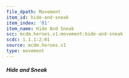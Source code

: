 ```yaml
---
file_dpath: Movement
item_id: hide-and-sneak
item_index: '01'
item_name: Hide And Sneak
scc: mcdm.heroes.v1:movement:hide-and-sneak
scdc: 1.1.1:2:01
source: mcdm.heroes.v1
type: movement
---
```


##### Hide and Sneak

